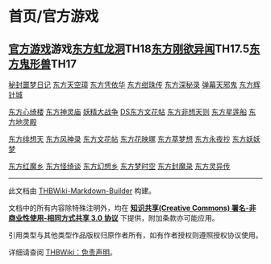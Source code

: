 # 首页/官方游戏

<!-- source html: G:\repos\THBWiki-Markdown-Builder\THBWikiMarkdown\Temp\main\1\12\ns0%3A%E9%A6%96%E9%A1%B5%2F%E5%AE%98%E6%96%B9%E6%B8%B8%E6%88%8F.html -->




## [官方游戏](./官方游戏.md)游戏[](./东方虹龙洞.md)[东方虹龙洞](./东方虹龙洞.md)TH18[](./东方刚欲异闻.md)[东方刚欲异闻](./东方刚欲异闻.md)TH17.5[](./东方鬼形兽.md)[东方鬼形兽](./东方鬼形兽.md)TH17
[秘封噩梦日记](./秘封噩梦日记.md)
[东方天空璋](./东方天空璋.md)
[东方凭依华](./东方凭依华.md)
[东方绀珠传](./东方绀珠传.md)
[东方深秘录](./东方深秘录.md)
[弹幕天邪鬼](./弹幕天邪鬼.md)
[东方辉针城](./东方辉针城.md)

[东方心绮楼](./东方心绮楼.md)
[东方神灵庙](./东方神灵庙.md)
[妖精大战争](./妖精大战争.md)
[DS东方文花帖](./东方文花帖DS.md)
[东方非想天则](./东方非想天则.md)
[东方星莲船](./东方星莲船.md)
[东方地灵殿](./东方地灵殿.md)

[东方绯想天](./东方绯想天.md)
[东方风神录](./东方风神录.md)
[东方文花帖](./东方文花帖.md)
[东方花映塚](./东方花映塚.md)
[东方萃梦想](./东方萃梦想.md)
[东方永夜抄](./东方永夜抄.md)
[东方妖妖梦](./东方妖妖梦.md)

[东方红魔乡](./东方红魔乡.md)
[东方怪绮谈](./东方怪绮谈.md)
[东方幻想乡](./东方幻想乡.md)
[东方梦时空](./东方梦时空.md)
[东方封魔录](./东方封魔录.md)
[东方灵异传](./东方灵异传.md)







---

此文档由 [THBWiki-Markdown-Builder](https://github.com/Delsin-Yu/THBWiki-Markdown-Builder) 构建。

文档中的所有内容除特殊注明外，均在 [**知识共享(Creative Commons) 署名-非商业性使用-相同方式共享 3.0 协议**](https://creativecommons.org/licenses/by-sa/3.0/deed.zh-hans) 下提供，附加条款亦可能应用。

引用类型与其他类型作品版权归原作者所有，如有作者授权则遵照授权协议使用。

详细请查阅 [THBWiki：免责声明](https://thbwiki.cc/THBWiki:%E5%85%8D%E8%B4%A3%E5%A3%B0%E6%98%8E)。

